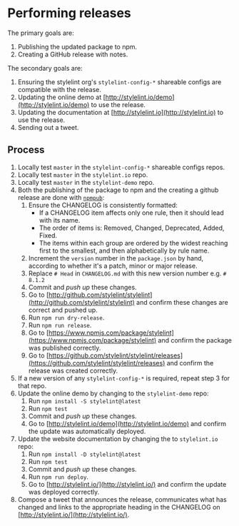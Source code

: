 # Performing releases

The primary goals are:

1.  Publishing the updated package to npm.
2.  Creating a GitHub release with notes.

The secondary goals are:

1.  Ensuring the stylelint org's `stylelint-config-*` shareable configs are compatible with the release.
2.  Updating the online demo at [http://stylelint.io/demo](http://stylelint.io/demo) to use the release.
3.  Updating the documentation at [http://stylelint.io](http://stylelint.io) to use the release.
4.  Sending out a tweet.

## Process

1.  Locally test `master` in the `stylelint-config-*` shareable configs repos.
2.  Locally test `master` in the `stylelint.io` repo.
3.  Locally test `master` in the `stylelint-demo` repo.
4.  Both the publishing of the package to npm and the creating a github release are done with [`npmpub`](https://github.com/MoOx/npmpub):
    1.  Ensure the CHANGELOG is consistently formatted:
        -   If a CHANGELOG item affects only one rule, then it should lead with its name.
        -   The order of items is: Removed, Changed, Deprecated, Added, Fixed.
        -   The items within each group are ordered by the widest reaching first to the smallest, and then alphabetically by rule name.
    2.  Increment the `version` number in the `package.json` by hand, according to whether it's a patch, minor or major release.
    3.  Replace `# Head` in `CHANGELOG.md` with this new version number e.g. `# 8.1.2`
    4.  Commit and _push up_ these changes.
    5.  Go to [http://github.com/stylelint/stylelint](http://github.com/stylelint/stylelint) and confirm these changes are correct and pushed up.
    6.  Run `npm run dry-release`.
    7.  Run `npm run release`.
    8.  Go to [https://www.npmjs.com/package/stylelint](https://www.npmjs.com/package/stylelint) and confirm the package was published correctly.
    9.  Go to [https://github.com/stylelint/stylelint/releases](https://github.com/stylelint/stylelint/releases) and confirm the release was created correctly.
5.  If a new version of any `stylelint-config-*` is required, repeat step 3 for that repo.
6.  Update the online demo by changing to the `stylelint-demo` repo:
    1.  Run `npm install -S stylelint@latest`
    2.  Run `npm test`
    3.  Commit and _push up_ these changes.
    1.  Go to [http://stylelint.io/demo](http://stylelint.io/demo) and confirm the update was automatically deployed.
7.  Update the website documentation by changing the to `stylelint.io` repo:
    1.  Run `npm install -D stylelint@latest`
    2.  Run `npm test`
    3.  Commit and _push up_ these changes.
    4.  Run `npm run deploy`.
    5.  Go to [http://stylelint.io/](http://stylelint.io/) and confirm the update was deployed correctly.
8.  Compose a tweet that announces the release, communicates what has changed and links to the appropriate heading in the CHANGELOG on [http://stylelint.io/](http://stylelint.io/).
